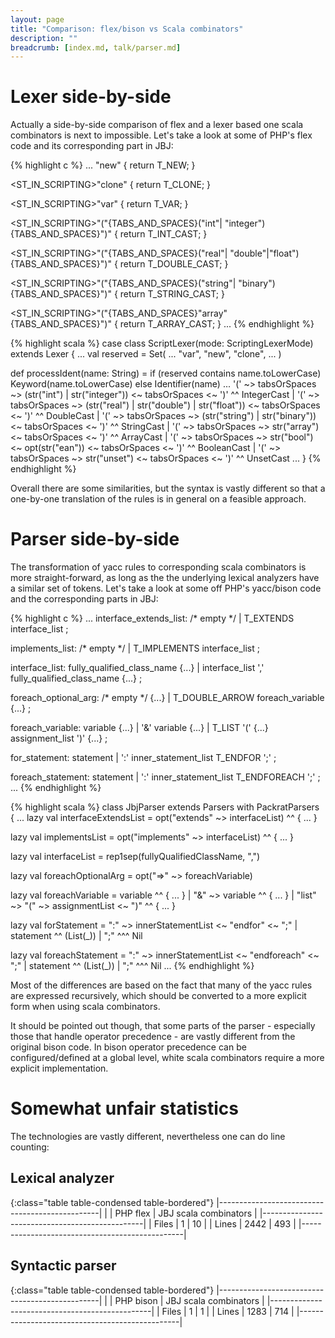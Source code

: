 ```yaml
---
layout: page
title: "Comparison: flex/bison vs Scala combinators"
description: ""
breadcrumb: [index.md, talk/parser.md]
---
```


# Lexer side-by-side

Actually a side-by-side comparison of flex and a lexer based one scala combinators is next to impossible. Let's take a look at some of PHP's flex code and its corresponding part in JBJ:

<div class="container">
<div class="col-xs-6">
{% highlight c %}
...
<ST_IN_SCRIPTING>"new" {
    return T_NEW;
}

<ST_IN_SCRIPTING>"clone" {
    return T_CLONE;
}

<ST_IN_SCRIPTING>"var" {
    return T_VAR;
}

<ST_IN_SCRIPTING>"("{TABS_AND_SPACES}("int"|
  "integer"){TABS_AND_SPACES}")" {
    return T_INT_CAST;
}

<ST_IN_SCRIPTING>"("{TABS_AND_SPACES}("real"|
  "double"|"float"){TABS_AND_SPACES}")" {
    return T_DOUBLE_CAST;
}

<ST_IN_SCRIPTING>"("{TABS_AND_SPACES}("string"|
  "binary"){TABS_AND_SPACES}")" {
    return T_STRING_CAST;
}

<ST_IN_SCRIPTING>"("{TABS_AND_SPACES}"array"
  {TABS_AND_SPACES}")" {
    return T_ARRAY_CAST;
}
...
{% endhighlight %}
</div>

<div class="col-xs-6">
{% highlight scala %}
case class ScriptLexer(mode: ScriptingLexerMode) 
                extends Lexer {
...
val reserved = Set( ... "var", "new", "clone", ... )

def processIdent(name: String) =
    if (reserved contains name.toLowerCase) 
      Keyword(name.toLowerCase) 
    else 
      Identifier(name)
...
'(' ~> tabsOrSpaces ~> (str("int") | str("integer")) 
    <~ tabsOrSpaces <~ ')' ^^ IntegerCast
| '(' ~> tabsOrSpaces ~> (str("real") | str("double")
 | str("float")) <~ tabsOrSpaces <~ ')' ^^ DoubleCast
| '(' ~> tabsOrSpaces ~> (str("string") | 
  str("binary")) <~ tabsOrSpaces <~ ')' ^^ StringCast
| '(' ~> tabsOrSpaces ~> str("array") 
    <~ tabsOrSpaces <~ ')' ^^ ArrayCast 
| '(' ~> tabsOrSpaces ~> str("bool") <~ 
  opt(str("ean")) <~ tabsOrSpaces <~ ')' ^^ 
    BooleanCast 
| '(' ~> tabsOrSpaces ~> str("unset") 
    <~ tabsOrSpaces <~ ')' ^^ UnsetCast
...
}
{% endhighlight %}
</div>
</div>

Overall there are some similarities, but the syntax is vastly different so that a one-by-one translation of the rules is in general on a feasible approach.

# Parser side-by-side

The transformation of yacc rules to corresponding scala combinators is more straight-forward, as long as the the underlying lexical analyzers have a similar set of tokens. Let's take a look at some off PHP's yacc/bison code and the corresponding parts in JBJ:

<div class="container">
<div class="col-xs-6">
{% highlight c %}
...
interface_extends_list:
        /* empty */
    |   T_EXTENDS interface_list
;

implements_list:
        /* empty */
    |   T_IMPLEMENTS interface_list
;

interface_list:
        fully_qualified_class_name {...}
    |   interface_list ',' fully_qualified_class_name {...}
;

foreach_optional_arg:
        /* empty */                     {...}
    |   T_DOUBLE_ARROW foreach_variable {...}
;

foreach_variable:
        variable            {...}
    |   '&' variable        {...}
    |   T_LIST '(' {...} assignment_list ')' {...}
;

for_statement:
        statement
    |   ':' inner_statement_list T_ENDFOR ';'
;


foreach_statement:
        statement
    |   ':' inner_statement_list T_ENDFOREACH ';'
;
...
{% endhighlight %}
</div>

<div class="col-xs-6">
{% highlight scala %}
class JbjParser extends Parsers with PackratParsers {
...
lazy val interfaceExtendsList = 
  opt("extends" ~> interfaceList) ^^ { ... }

lazy val implementsList = 
  opt("implements" ~> interfaceList) ^^ { ... }

lazy val interfaceList = 
  rep1sep(fullyQualifiedClassName, ",")

lazy val foreachOptionalArg = 
  opt("=>" ~> foreachVariable)

lazy val foreachVariable =
  variable ^^ { ... } | 
  "&" ~> variable ^^ { ... } | 
  "list" ~> "(" ~> assignmentList <~ ")" ^^ { ... }

lazy val forStatement =
  ":" ~> innerStatementList <~ "endfor" <~ ";" | 
  statement ^^ (List(_)) | 
  ";" ^^^ Nil

lazy val foreachStatement =
  ":" ~> innerStatementList <~ "endforeach" <~ ";" | 
  statement ^^ (List(_)) | 
  ";" ^^^ Nil
...
{% endhighlight %}
</div>
</div>

Most of the differences are based on the fact that many of the yacc rules are expressed recursively, which should be converted to a more explicit form when using scala combinators.

It should be pointed out though, that some parts of the parser - especially those that handle operator precedence - are vastly different from the original bison code. In bison operator precedence can be configured/defined at a global level, white scala combinators require a more explicit implementation.

# Somewhat unfair statistics

The technologies are vastly different, nevertheless one can do line counting:

## Lexical analyzer

{:class="table table-condensed table-bordered"}
|------------------------------------------------|
|       | PHP flex   | JBJ scala combinators     |
|------------------------------------------------|
| Files | 1          | 10                        | 
| Lines | 2442       | 493                       | 
|------------------------------------------------|

## Syntactic parser

{:class="table table-condensed table-bordered"}
|------------------------------------------------|
|       | PHP bison  | JBJ scala combinators     |
|------------------------------------------------|
| Files | 1          | 1                         | 
| Lines | 1283       | 714                       | 
|------------------------------------------------|
